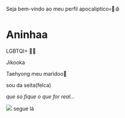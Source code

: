 Seja bem-vindo ao meu perfil apocaliptico💀🍷🩸
# Aninhaa
LGBTQI+ 🏳️‍🌈

Jikooka

Taehyong meu maridoo💍

sou da seita(felca)

_que so fique o que for real..._

![](@ana.claraas8)
      segue lá




